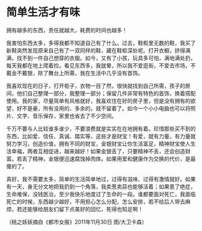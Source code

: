 # 简单生活才有味

拥有越多的东西，责任就越大，耗费的时间也越多！ 

我害怕东西太多，多得我都不知道自己有了什么。过去，鞋柜里无数的鞋，我买了新鞋突然发现原来自己有了一双同样的鞋，藏在鞋柜深处呢。打开衣橱，挤得满满，找不到一件自己想穿的衣服。如今，又有了小孩，玩具多可怕，满地满处扔，每天我都在地上爬着捡。看见东西多，我就晕，所以我不爱逛街，不爱去市场，不戴金不戴银，除了舞台上所需，我在生活中几乎没有首饰。 

我喜欢现在的日子，打开柜子，衣物一目了然，很快就找到自己所需，孩子的房间，他们自己整理一部分，我整理一部分；保留几件非常有特色的首饰，换着搭配使用。我的家，尽量简单有风格就好，我喜欢住在好的房子里，但是没有拥有的欲望，好不是豪，所有没用的、多余的，就不留着了。如今一个小小电脑也可以将照片、文字、音乐保存，家里也省去了不少空间。 

千万不要与人比较谁多谁少，不要浪费就是实实在在地拥有着。珍惜那些买不到的东西，比如爱、信任、真诚、踏实等，这些才是财宝！有爱，就有力量，有力量就努力学习，创造价值，拥有不同的财宝，金银财宝让你生活富足，精神财宝使人生活幸福，两者互相促进，越来越好！如果金银丢了，只要精神不丢，还会创造财富。若丢了精神，金银便迅速腐蚀掉肉体。如果用爱和健康作为交换的代价，是最傻的了。 

真好，我不需要太多，简单的生活简单地过，过得有滋味、过得有激情就好。如果有一天，身无分文地把我扔到一个角落，我卖葱卖蒜也能够活着；如果患了绝症，生命难保，没钱医治，至少我快乐地度过了生命的一段。谁都要面对死亡，我面临死亡的时候，东西越少越好，不用担心怎么分配，怎么安排，若不给后人带去麻烦，若还能够给朋友们留下点美好的回忆，死得也知足啊！ 

（桃之妖妖摘自《都市女报》2011年11月30日 图/大卫卡森）